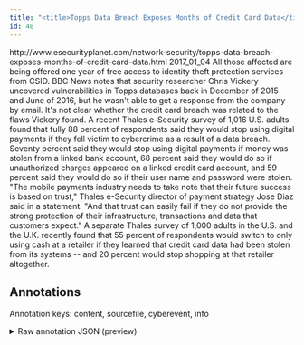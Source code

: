 ```yaml
---
title: "<title>Topps Data Breach Exposes Months of Credit Card Data</title>"
id: 48
---
```


<title>Topps Data Breach Exposes Months of Credit Card Data</title>
<source> http://www.esecurityplanet.com/network-security/topps-data-breach-exposes-months-of-credit-card-data.html </source>
<date> 2017_01_04 </date>
<text>
All those affected are being offered one year of free access to identity theft protection services from CSID.
BBC News notes that security researcher Chris Vickery uncovered vulnerabilities in Topps databases back in December of 2015 and June of 2016, but he wasn't able to get a response from the company by email.
It's not clear whether the credit card breach was related to the flaws Vickery found.
A recent Thales e-Security survey of 1,016 U.S. adults found that fully 88 percent of respondents said they would stop using digital payments if they fell victim to cybercrime as a result of a data breach.
Seventy percent said they would stop using digital payments if money was stolen from a linked bank account, 68 percent said they would do so if unauthorized charges appeared on a linked credit card account, and 59 percent said they would do so if their user name and password were stolen.
"The mobile payments industry needs to take note that their future success is based on trust," Thales e-Security director of payment strategy Jose Diaz said in a statement.
"And that trust can easily fail if they do not provide the strong protection of their infrastructure, transactions and data that customers expect."
A separate Thales survey of 1,000 adults in the U.S. and the U.K. recently found that 55 percent of respondents would switch to only using cash at a retailer if they learned that credit card data had been stolen from its systems -- and 20 percent would stop shopping at that retailer altogether.
</text>



## Annotations

Annotation keys: content, sourcefile, cyberevent, info

<details>
<summary>Raw annotation JSON (preview)</summary>

```json
{
  "content": "All those affected are being offered one year of free access to identity theft protection services from CSID. BBC News notes that security researcher Chris Vickery uncovered vulnerabilities in Topps databases back in December of 2015 and June of 2016, but he wasn't able to get a response from the company by email. It's not clear whether the credit card breach was related to the flaws Vickery found. A recent Thales e-Security survey of 1,016 U.S. adults found that fully 88 percent of respondents said they would stop using digital payments if they fell victim to cybercrime as a result of a data breach. Seventy percent said they would stop using digital payments if money was stolen from a linked bank account, 68 percent said they would do so if unauthorized charges appeared on a linked credit card account, and 59 percent said they would do so if their user name and password were stolen. \"The mobile payments industry needs to take note that their future success is based on trust,\" Thales e-Security director of payment strategy Jose Diaz said in a statement. \"And that trust can easily fail if they do not provide the strong protection of their infrastructure, transactions and data that customers expect.\" A separate Thales survey of 1,000 adults in the U.S. and the U.K. recently found that 55 percent of respondents would switch to only using cash at a retailer if they learned that credit card data had been stolen from its systems -- and 20 percent would stop shopping at that retailer altogether",
  "sourcefile": "48.txt",
  "cyberevent": {
    "hopper": [
      {
        "index": 0,
        "relation": "Same",
        "events": [
          {
            "index": "E1",
            "type": "Vulnerability-related",
            "realis": "Actual",
            "nugget": {
              "startOffset": 164,
              "index": "T1",
              "endOffset": 173,
              "text": "uncovered"
            },
            "argument": [
              {
                "index": "T4",
                "text": "in December of 2015 and June of 2016",
                "endOffset": 250,
                "role": {
                  "type": "Time"
                },
                "startOffset": 214,
                "type": "Time"
              },
              {
                "index": "T2",
                "text": "vulnerabilities",
                "endOffset": 189,
                "role": {
                  "type": "Vulnerability"
                },
                "startOffset": 174,
                "type": "Vulnerability"
              },
              {
                "index": "T3",
                "text": "Topps databases",
                "endOffset": 208,
                "role": {
                  "type": "Vulnerable_System"
                },
                "startOffset": 193,
                "type": "System"
              },
              {
                "index": "T12",
                "external_reference": {
                  "dbpediaURI": "http://dbpedia.org/resource/Joe_Vickery",
                  "wikidataid": "Q6212806"
                },
                "endOffset": 163,
                "role": {
                  "type": "Discoverer"
                },
                "text": "security researcher Chris Vickery",
                "startOffset": 130,
                "type": "Person"
              }
            ],
            "subtype": "DiscoverVulnerability"
          },
          {
            "index": "E4",
            "type": "Vulnerability-related",
            "realis": "Actual",
            "nugget": {
              "startOffset": 395,
              "index": "T13",
              "endOffset": 400,
              "text": "found"
            },
            "argument": [
              {
                "index": "T14",
                "external_reference": {
                  "dbpediaURI": "http://dbpedia.org/resource/Joe_Vickery",
                  "wikidataid": "Q6212806"
                },
           
```
</details>

